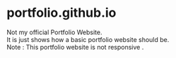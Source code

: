 # portfolio.github.io

<p> Not my official Portfolio Website. <br>
It is just shows how a basic portfolio website should be.<br>
Note : This portfolio website is not responsive .<p>
